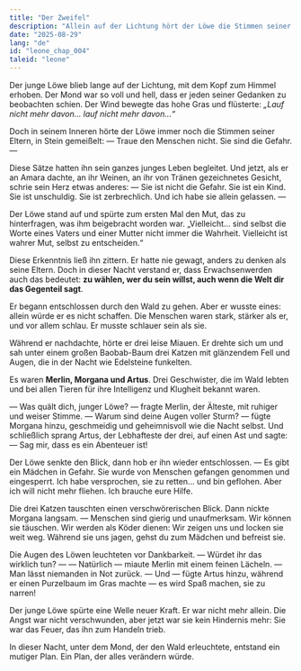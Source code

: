 ```yaml
---
title: "Der Zweifel"
description: "Allein auf der Lichtung hört der Löwe die Stimmen seiner Eltern, die ihn auffordern, den Menschen zu misstrauen. Doch zum ersten Mal wagt er es, das zu hinterfragen, was er immer geglaubt hat, und aus diesem Zweifel entsteht der Mut zu handeln."
date: "2025-08-29"
lang: "de"
id: "leone_chap_004"
taleid: "leone"
---
```


Der junge Löwe blieb lange auf der Lichtung, mit dem Kopf zum Himmel erhoben. Der Mond war so voll und hell, dass er jeden seiner Gedanken zu beobachten schien.
Der Wind bewegte das hohe Gras und flüsterte: *„Lauf nicht mehr davon… lauf nicht mehr davon…“*

Doch in seinem Inneren hörte der Löwe immer noch die Stimmen seiner Eltern, in Stein gemeißelt:
— Traue den Menschen nicht. Sie sind die Gefahr. —

Diese Sätze hatten ihn sein ganzes junges Leben begleitet. Und jetzt, als er an Amara dachte, an ihr Weinen, an ihr von Tränen gezeichnetes Gesicht, schrie sein Herz etwas anderes:
— Sie ist nicht die Gefahr. Sie ist ein Kind. Sie ist unschuldig. Sie ist zerbrechlich. Und ich habe sie allein gelassen. —

Der Löwe stand auf und spürte zum ersten Mal den Mut, das zu hinterfragen, was ihm beigebracht worden war.
„Vielleicht… sind selbst die Worte eines Vaters und einer Mutter nicht immer die Wahrheit. Vielleicht ist wahrer Mut, selbst zu entscheiden.“

Diese Erkenntnis ließ ihn zittern. Er hatte nie gewagt, anders zu denken als seine Eltern. Doch in dieser Nacht verstand er, dass Erwachsenwerden auch das bedeutet: **zu wählen, wer du sein willst, auch wenn die Welt dir das Gegenteil sagt**.

Er begann entschlossen durch den Wald zu gehen.
Aber er wusste eines: allein würde er es nicht schaffen. Die Menschen waren stark, stärker als er, und vor allem schlau. Er musste schlauer sein als sie.

Während er nachdachte, hörte er drei leise Miauen. Er drehte sich um und sah unter einem großen Baobab-Baum drei Katzen mit glänzendem Fell und Augen, die in der Nacht wie Edelsteine funkelten.

Es waren **Merlin, Morgana und Artus**.
Drei Geschwister, die im Wald lebten und bei allen Tieren für ihre Intelligenz und Klugheit bekannt waren.

— Was quält dich, junger Löwe? — fragte Merlin, der Älteste, mit ruhiger und weiser Stimme.
— Warum sind deine Augen voller Sturm? — fügte Morgana hinzu, geschmeidig und geheimnisvoll wie die Nacht selbst.
Und schließlich sprang Artus, der Lebhafteste der drei, auf einen Ast und sagte:
— Sag mir, dass es ein Abenteuer ist!

Der Löwe senkte den Blick, dann hob er ihn wieder entschlossen.
— Es gibt ein Mädchen in Gefahr. Sie wurde von Menschen gefangen genommen und eingesperrt. Ich habe versprochen, sie zu retten... und bin geflohen. Aber ich will nicht mehr fliehen. Ich brauche eure Hilfe.

Die drei Katzen tauschten einen verschwörerischen Blick. Dann nickte Morgana langsam.
— Menschen sind gierig und unaufmerksam. Wir können sie täuschen. Wir werden als Köder dienen: Wir zeigen uns und locken sie weit weg. Während sie uns jagen, gehst du zum Mädchen und befreist sie.

Die Augen des Löwen leuchteten vor Dankbarkeit.
— Würdet ihr das wirklich tun? —
— Natürlich — miaute Merlin mit einem feinen Lächeln. — Man lässt niemanden in Not zurück.
— Und — fügte Artus hinzu, während er einen Purzelbaum im Gras machte — es wird Spaß machen, sie zu narren!

Der junge Löwe spürte eine Welle neuer Kraft. Er war nicht mehr allein.
Die Angst war nicht verschwunden, aber jetzt war sie kein Hindernis mehr: Sie war das Feuer, das ihn zum Handeln trieb.

In dieser Nacht, unter dem Mond, der den Wald erleuchtete, entstand ein mutiger Plan.
Ein Plan, der alles verändern würde.
